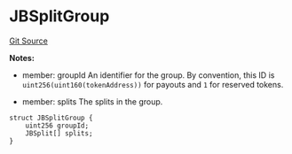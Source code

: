 # JBSplitGroup
[Git Source](https://github.com/Bananapus/nana-core/blob/2998dca2fbd2658e2c8791d6dc8348147d69e28e/src/structs/JBSplitGroup.sol)

**Notes:**
- member: groupId An identifier for the group. By convention, this ID is `uint256(uint160(tokenAddress))` for
payouts and `1` for reserved tokens.

- member: splits The splits in the group.


```solidity
struct JBSplitGroup {
    uint256 groupId;
    JBSplit[] splits;
}
```

